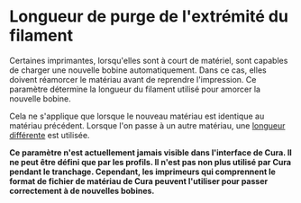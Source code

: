 Longueur de purge de l'extrémité du filament
====
Certaines imprimantes, lorsqu'elles sont à court de matériel, sont capables de charger une nouvelle bobine automatiquement. Dans ce cas, elles doivent réamorcer le matériau avant de reprendre l'impression. Ce paramètre détermine la longueur du filament utilisé pour amorcer la nouvelle bobine.

Cela ne s'applique que lorsque le nouveau matériau est identique au matériau précédent. Lorsque l'on passe à un autre matériau, une [longueur différente](material_flush_purge_length.md) est utilisée.

**Ce paramètre n'est actuellement jamais visible dans l'interface de Cura. Il ne peut être défini que par les profils. Il n'est pas non plus utilisé par Cura pendant le tranchage. Cependant, les imprimeurs qui comprennent le format de fichier de matériau de Cura peuvent l'utiliser pour passer correctement à de nouvelles bobines.**
